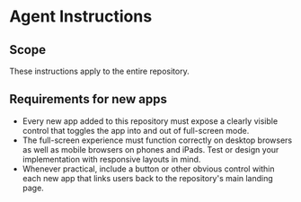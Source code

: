 # Agent Instructions

## Scope
These instructions apply to the entire repository.

## Requirements for new apps
- Every new app added to this repository must expose a clearly visible control that toggles the app into and out of full-screen mode.
- The full-screen experience must function correctly on desktop browsers as well as mobile browsers on phones and iPads. Test or design your implementation with responsive layouts in mind.
- Whenever practical, include a button or other obvious control within each new app that links users back to the repository's main landing page.
